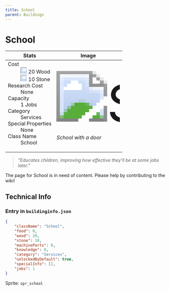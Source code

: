 ```yaml
---
title: School
parent: Buildings
---
```

# School

[//]: # (Pre-generated content)
<table><thead><tr><th>Stats</th><th>Image</th></tr></thead><tbody><tr><td><dl><dt>Cost</dt><dd><div class="resource-icon"><img style="object-position: -637px -751px;" src="https://tfe2-wiki.github.io/assets/sprites.png"></div> 20 Wood<br><div class="resource-icon"><img style="object-position: -637px -737px;" src="https://tfe2-wiki.github.io/assets/sprites.png"></div> 10 Stone</dd><dt>Research Cost</dt><dd>None</dd><dt>Capacity</dt><dd>1 Jobs</dd><dt>Category</dt><dd>Services</dd><dt>Special Properties</dt><dd>None</dd><dt>Class Name</dt><dd>School</dd></dl></td><td><style>.building-image {width: 200px;height: 200px;overflow: hidden;position: relative;}.building-image img {image-rendering: pixelated;object-fit: none;transform: scale(10);transform-origin: left top;position: absolute;left: 0;top: 0;}.resource-image {width: 200px;height: 200px;overflow: hidden;position: relative;}.resource-image img {image-rendering: pixelated;object-fit: none;transform: scale(20);transform-origin: left top;position: absolute;left: 0;top: 0;}.building-icon {width: 20px;height: 20px;overflow: hidden;position: relative;display: inline-block;}.building-icon img {image-rendering: pixelated;object-fit: none;transform: scale(1);transform-origin: left top;position: absolute;left: 0;top: 0;}.resource-icon {width: 20px;height: 20px;overflow: hidden;position: relative;display: inline-block;}.resource-icon img {image-rendering: pixelated;object-fit: none;transform: scale(2);transform-origin: left top;position: absolute;left: 0;top: 0;}</style><div class="building-image"><img style="object-position: -46px -1018px;" src="https://tfe2-wiki.github.io/assets/sprites.png" alt="School Back"><img style="object-position: -24px -1018px;" src="https://tfe2-wiki.github.io/assets/sprites.png" alt="School"></div><i>School with a door</i></td></tr></tbody></table><blockquote><i>"Educates children, improving how effective they'll be at some jobs later."</i></blockquote>

The page for School is in need of content. Please help by contributing to the wiki!

## Technical Info
### Entry in `buildinginfo.json`

```json
{
    "className": "School",
    "food": 0,
    "wood": 20,
    "stone": 10,
    "machineParts": 0,
    "knowledge": 0,
    "category": "Services",
    "unlockedByDefault": true,
    "specialInfo": [],
    "jobs": 1
}
```

Sprite: `spr_school`


